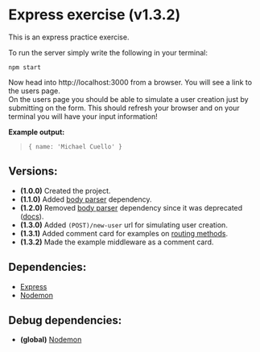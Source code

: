 # Express exercise (v1.3.2)
This is an express practice exercise.

To run the server simply write the following in your terminal:

    npm start

Now head into http://localhost:3000 from a browser. You will see a link to the users page.\
On the users page you should be able to simulate a user creation just by submitting on the form. This should refresh your browser and on your terminal you will have your input information!

**Example output:**
> `{ name: 'Michael Cuello' }`

## Versions:
* **(1.0.0)** Created the project.
* **(1.1.0)** Added [body parser](https://www.npmjs.com/package/body-parser) dependency.
* **(1.2.0)** Removed [body parser](https://www.npmjs.com/package/body-parser) dependency since it was deprecated ([docs](http://expressjs.com/en/5x/api.html#express.urlencoded)).
* **(1.3.0)** Added `(POST)/new-user` url for simulating user creation.
* **(1.3.1)** Added comment card for examples on [routing methods](https://expressjs.com/en/api.html#routing-methods).
* **(1.3.2)** Made the example middleware as a comment card.

## Dependencies:
* [Express](https://www.npmjs.com/package/express)
* [Nodemon](https://www.npmjs.com/package/nodemon)

## Debug dependencies:
* **(global)** [Nodemon](https://www.npmjs.com/package/nodemon)